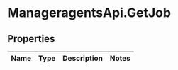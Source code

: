 # ManageragentsApi.GetJob

## Properties
Name | Type | Description | Notes
------------ | ------------- | ------------- | -------------


